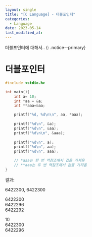 ```yaml
---
layout: single
title: "[C Language] - 더블포인터"
categories:
  - Language
date: 2023-05-14
last_modified_at: 
---
```


더블포인터에 대해서..
{: .notice--primary}

# 더블포인터

```c
#include <stdio.h>

int main(){
    int a= 10;
    int *aa = &a;
    int **aaa=&aa;

    printf("%d, %d\n\n", aa, *aaa);
    
    printf("%d\n", &a);
    printf("%d\n", &aa);
    printf("%d\n\n", &aaa);
    
    printf("%d\n", a);
    printf("%d\n", aa);
    printf("%d\n", aaa);

    // *aaa는 한 번 역참조해서 값을 가져옴 
    // **aaa는 두 번 역참조해서 값을 가져옴 
}
```

결과:<br>

6422300, 6422300<br>

6422300<br>
6422296<br>
6422292<br>

10<br>
6422300<br>
6422296<br>